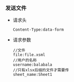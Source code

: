 ### 发送文件
- 请求头
  ```
  Content-Type:data-form
  ```
- 请求参数
  ```
  //文件
  file:file.xsml
  //用户的名称
  username:balabala
  //只有xlsx后缀的文件才需要传
  sheet_name:Sheet1
  ```